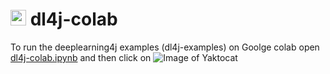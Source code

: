 

# <img src="https://cdn2.iconfinder.com/data/icons/circus-14/48/60-512.png" alt="alt text" width="25" height="25"> dl4j-colab  

To run the deeplearning4j examples (dl4j-examples) on Goolge colab open [dl4j-colab.ipynb](https://github.com/princedl/dl4j-colab/blob/master/dl4j-colab.ipynb) and then click on ![Image of Yaktocat](https://camo.githubusercontent.com/52feade06f2fecbf006889a904d221e6a730c194/68747470733a2f2f636f6c61622e72657365617263682e676f6f676c652e636f6d2f6173736574732f636f6c61622d62616467652e737667) 





